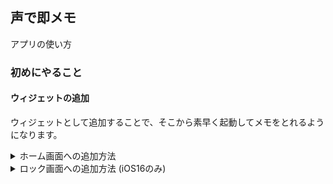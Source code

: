 ## 声で即メモ

アプリの使い方

### 初めにやること

#### ウィジェットの追加

ウィジェットとして追加することで、そこから素早く起動してメモをとれるようになります。

<details>
<summary>ホーム画面への追加方法</summary>

1. aaaaaaaaaaaaaaaaaaaaaaaaa
1. aaaaaaaaaaaaaaaaaaaaaaaaa
1. aaaaaaaaaaaaaaaaaaaaaaaaa
1. aaaaaaaaaaaaaaaaaaaaaaaaa

</details>

<details>
<summary>ロック画面への追加方法 (iOS16のみ)</summary>

1. aaaaaaaaaaaaaaaaaaaaaaaaa
1. aaaaaaaaaaaaaaaaaaaaaaaaa
1. aaaaaaaaaaaaaaaaaaaaaaaaa
1. aaaaaaaaaaaaaaaaaaaaaaaaa
</details>
